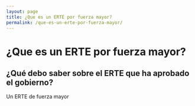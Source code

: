 ```yaml
---
layout: page
title: ¿Que es un ERTE por fuerza mayor?
permalink: /que-es-un-erte-por-fuerza-mayor/
---
```


# ¿Que es un ERTE por fuerza mayor?

## ¿Qué debo saber sobre el ERTE que ha aprobado el gobierno? 

Un ERTE de fuerza mayor

